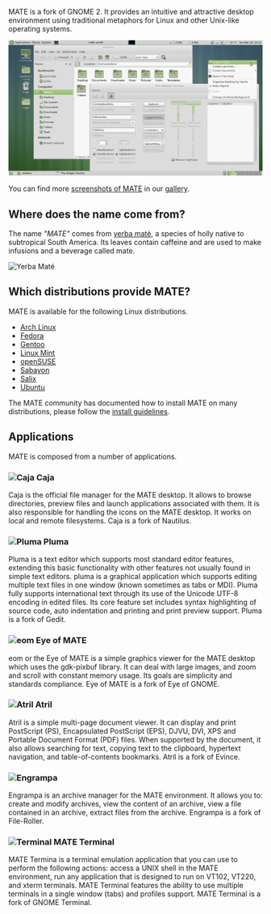 <!--
.. link:
.. description:
.. tags: Applications,Screenshots
.. date: 2011-12-05 11:31:12
.. title: MATE Desktop Environment
.. slug: index
.. pretty_url: False
-->

MATE is a fork of GNOME 2. It provides an intuitive and attractive desktop
environment using traditional metaphors for Linux and other Unix-like
operating systems.

![](/gallery/themes/1.6/theme-menta.png)

You can find more [screenshots of MATE](/gallery/1.6/) in our [gallery](/gallery/).

## Where does the name come from?

The name _"MATE"_ comes from [yerba maté](http://en.wikipedia.org/wiki/Yerba_mate),
a species of holly native to subtropical South America. Its leaves contain
caffeine and are used to make infusions and a beverage called mate.

![Yerba Maté](http://upload.wikimedia.org/wikipedia/commons/thumb/2/28/Ilex_paraguariensis_-_K%C3%B6hler%E2%80%93s_Medizinal-Pflanzen-074.jpg/220px-Ilex_paraguariensis_-_K%C3%B6hler%E2%80%93s_Medizinal-Pflanzen-074.jpg) 

## Which distributions provide MATE?

MATE is available for the following Linux distributions.

  * [Arch Linux](http://www.archlinux.org/)
  * [Fedora](http://www.fedoraproject.org/)
  * [Gentoo](http://www.gentoo.org/)  
  * [Linux Mint](http://linuxmint.com/)
  * [openSUSE](http://www.opensuse.org/)  
  * [Sabayon](http://www.sabayon.org/)
  * [Salix](http://www.salixos.org/)
  * [Ubuntu](http://www.ubuntu.com/)

The MATE community has documented how to install MATE on many distributions,
please follow the [install guidelines](http://wiki.mate-desktop.org/download).

## Applications

MATE is composed from a number of applications.

### ![Caja](/wp-content/uploads/2011/12/file-manager.png)  Caja

Caja is the official file manager for the MATE desktop. It allows to 
browse directories, preview files and launch applications 
associated with them. It is also responsible for handling the icons 
on the MATE desktop. It works on local and remote filesystems. Caja 
is a fork of Nautilus. 

### ![Pluma](/wp-content/uploads/2011/12/accessories-text-editor.png) Pluma 

Pluma is a text editor which supports most standard editor 
features, extending this basic functionality with other features 
not usually found in simple text editors. pluma is a graphical 
application which supports editing multiple text files in one 
window (known sometimes as tabs or MDI). Pluma fully supports 
international text through its use of the Unicode UTF-8 encoding in 
edited files. Its core feature set includes syntax highlighting of 
source code, auto indentation and printing and print preview 
support. Pluma is a fork of Gedit. 

### ![eom](/wp-content/uploads/2011/12/eom.png) Eye of MATE

eom or the Eye of MATE is a simple graphics viewer for the MATE 
desktop which uses the gdk-pixbuf library. It can deal with large 
images, and zoom and scroll with constant memory usage. Its goals 
are simplicity and standards compliance. Eye of MATE is a fork of 
Eye of GNOME.

### ![Atril](/wp-content/uploads/2011/12/atril.png) Atril

Atril is a simple multi-page document viewer. It can display and 
print PostScript (PS), Encapsulated PostScript (EPS), DJVU, DVI, 
XPS and Portable Document Format (PDF) files. When supported by the 
document, it also allows searching for text, copying text to the 
clipboard, hypertext navigation, and table-of-contents bookmarks. 
Atril is a fork of Evince. 

### ![Engrampa](/wp-content/uploads/2011/12/engrampa.png)

Engrampa is an archive 
manager for the MATE environment. It allows you to: create and 
modify archives, view the content of an archive, view a file 
contained in an archive, extract files from the archive. Engrampa 
is a fork of File-Roller. 

### ![Terminal](/wp-content/uploads/2011/12/gnome-terminal.png) MATE Terminal

MATE Termina is a terminal emulation application that you can use to perform the 
following actions: access a UNIX shell in the MATE environment, run 
any application that is designed to run on VT102, VT220, and xterm 
terminals. MATE Terminal features the ability to use multiple 
terminals in a single window (tabs) and profiles support. MATE 
Terminal is a fork of GNOME Terminal.
